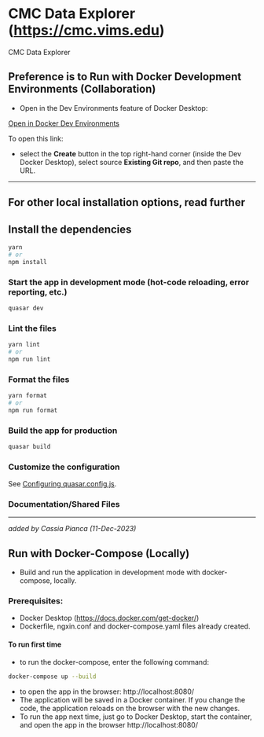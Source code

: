 
# CMC Data Explorer (https://cmc.vims.edu)

CMC Data Explorer

## Preference is to Run with Docker Development Environments (Collaboration)

- Open in the Dev Environments feature of Docker Desktop:

[Open in Docker Dev Environments](https://open.docker.com/dashboard/dev-envs?url=https://github.com/parrishd/cmc_frontend_v4.git)

To open this link:

- select the **Create** button in the top right-hand corner (inside the Dev Docker Desktop), select source **Existing Git repo**, and then paste the URL.



---
## For other local installation options, read further


## Install the dependencies
```bash
yarn
# or
npm install
```

### Start the app in development mode (hot-code reloading, error reporting, etc.)
```bash
quasar dev
```


### Lint the files
```bash
yarn lint
# or
npm run lint
```


### Format the files
```bash
yarn format
# or
npm run format
```

### Build the app for production
```bash
quasar build
```

### Customize the configuration
See [Configuring quasar.config.js](https://v2.quasar.dev/quasar-cli-vite/quasar-config-js).


### Documentation/Shared Files

---

*added by Cassia Pianca (11-Dec-2023)*

<!-- # Run with Docker (no development mode)

VIMS Data Explorer

## Prerequisites:

- Docker Desktop (https://docs.docker.com/get-docker/)
- Dockerfile and ngxin.conf files already created.

### Build the docker image

- open the Docker Desktop
- docker uses the Dockerfile to build the image.

- To build the docker image, in the terminal, enter the following command:
```bash
docker build -t cmc_frontend .
```

### Run the docker container

- to run the docker container, in the terminal, enter the following command:

```bash
docker run -dp 127.0.0.1:8000:80 cmc_frontend
```

- to open the app in the browser: http://localhost:8000 -->


## Run with Docker-Compose (Locally)


- Build and run the application in development mode with docker-compose, locally.

### Prerequisites:


- Docker Desktop (https://docs.docker.com/get-docker/)
- Dockerfile, ngxin.conf and docker-compose.yaml files already created.



#### To run first time

- to run the docker-compose, enter the following command:


 ```bash
docker-compose up --build
```


- to open the app in the browser: http://localhost:8080/
- The application will be saved in a Docker container. If you change the code, the application reloads on the browser with the new changes.
- To run the app next time, just go to Docker Desktop, start the container, and open the app in the browser http://localhost:8080/

